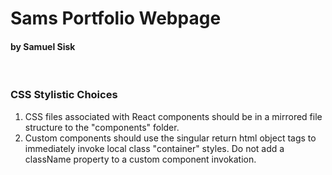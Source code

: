 # Sams Portfolio Webpage
#### by Samuel Sisk
<br>

### CSS Stylistic Choices
1) CSS files associated with React components should be in a mirrored file structure to the "components" folder.
2) Custom components should use the singular return html object tags to immediately invoke local class "container" styles. Do not add a className property to a custom component invokation.